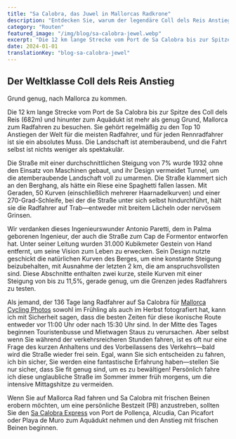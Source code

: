 ```yaml
---
title: "Sa Calobra, das Juwel in Mallorcas Radkrone"
description: "Entdecken Sie, warum der legendäre Coll dels Reis Anstieg nach Sa Calobra als eine der großartigsten Radstrecken der Welt gilt und ein absolutes Muss für jeden Rennradfahrer ist, der Mallorca besucht."
category: "Routen"
featured_image: "/img/blog/sa-calobra-jewel.webp"
excerpt: "Die 12 km lange Strecke vom Port de Sa Calobra bis zur Spitze des Coll dels Reis gehört regelmäßig zu den Top 10 Anstiegen der Welt für die meisten Radfahrer. Erfahren Sie, warum dieses Ingenieurswunder Grund genug ist, Mallorca zu besuchen."
date: 2024-01-01
translationKey: "blog-sa-calobra-jewel"
---
```


## Der Weltklasse Coll dels Reis Anstieg

Grund genug, nach Mallorca zu kommen.

Die 12 km lange Strecke vom Port de Sa Calobra bis zur Spitze des Coll dels Reis (682m) und hinunter zum Aquädukt ist mehr als genug Grund, Mallorca zum Radfahren zu besuchen. Sie gehört regelmäßig zu den Top 10 Anstiegen der Welt für die meisten Radfahrer, und für jeden Rennradfahrer ist sie ein absolutes Muss. Die Landschaft ist atemberaubend, und die Fahrt selbst ist nichts weniger als spektakulär.

Die Straße mit einer durchschnittlichen Steigung von 7% wurde 1932 ohne den Einsatz von Maschinen gebaut, und ihr Design vermeidet Tunnel, um die atemberaubende Landschaft voll zu umarmen. Die Straße klammert sich an den Berghang, als hätte ein Riese eine Spaghetti fallen lassen. Mit Geraden, 50 Kurven (einschließlich mehrerer Haarnadelkurven) und einer 270-Grad-Schleife, bei der die Straße unter sich selbst hindurchführt, hält sie die Radfahrer auf Trab—entweder mit breitem Lächeln oder nervösem Grinsen.

Wir verdanken dieses Ingenieurswunder Antonio Paretti, dem in Palma geborenen Ingenieur, der auch die Straße zum Cap de Formentor entworfen hat. Unter seiner Leitung wurden 31.000 Kubikmeter Gestein von Hand entfernt, um seine Vision zum Leben zu erwecken. Sein Design nutzte geschickt die natürlichen Kurven des Berges, um eine konstante Steigung beizubehalten, mit Ausnahme der letzten 2 km, die am anspruchsvollsten sind. Diese Abschnitte enthalten zwei kurze, steile Kurven mit einer Steigung von bis zu 11,5%, gerade genug, um die Grenzen jedes Radfahrers zu testen.

Als jemand, der 136 Tage lang Radfahrer auf Sa Calobra für <a href="https://www.mallorcacyclingphotos.com/" target="_blank">Mallorca Cycling Photos</a> sowohl im Frühling als auch im Herbst fotografiert hat, kann ich mit Sicherheit sagen, dass die besten Zeiten für diese ikonische Route entweder vor 11:00 Uhr oder nach 15:30 Uhr sind. In der Mitte des Tages beginnen Touristenbusse und Mietwagen Staus zu verursachen. Aber selbst wenn Sie während der verkehrsreicheren Stunden fahren, ist es oft nur eine Frage des kurzen Anhaltens und des Vorbeilassens des Verkehrs—bald wird die Straße wieder frei sein. Egal, wann Sie sich entscheiden zu fahren, ich bin sicher, Sie werden eine fantastische Erfahrung haben—stellen Sie nur sicher, dass Sie fit genug sind, um es zu bewältigen! Persönlich fahre ich diese unglaubliche Straße im Sommer immer früh morgens, um die intensive Mittagshitze zu vermeiden.

Wenn Sie auf Mallorca Rad fahren und Sa Calobra mit frischen Beinen erobern möchten, um eine persönliche Bestzeit (PB) anzustreben, sollten Sie den <a href="https://mallorcacycleshuttle.company.site/products/Scheduled-Bike-Buses-c15728235" target="_blank">Sa Calobra Express</a> von Port de Pollença, Alcudia, Can Picafort oder Playa de Muro zum Aquädukt nehmen und den Anstieg mit frischen Beinen beginnen.
